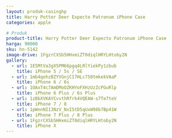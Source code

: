 ```yaml
---
layout: produk-casinghp
title: Harry Potter Deer Expecto Patronum iPhone Case
categories: apple

# Produk
product-title: Harry Potter Deer Expecto Patronum iPhone Case
harga: 90000
sku: hn-5142
image-drive: 1FgzrCXSb5HHxmiZT0diqlHRYLHtoby2N
gallery:
  - url: 1E5MtVa3gX5PM66pgq4LRlYiekPy1zbub
    title: iPhone 5 / 5s / SE
  - url: 1mb4qohzBZYVGnjCI7HLc750tmkekVAaP
    title: iPhone 6 / 6s
  - url: 1OAxT4c7AmDMoOZKHYoFXHzUzZcPGuRlp
    title: iPhone 6 Plus / 6s Plus
  - url: 1zBbXVKAYCvvthRfrk4VQEAW-s7Te7teV
    title: iPhone 7 / 8
  - url: 1pWnnNI13NzV_NxI5tD5qUxW98b7Bp41W
    title: iPhone 7 Plus / 8 Plus
  - url: 1FgzrCXSb5HHxmiZT0diqlHRYLHtoby2N
    title: iPhone X
---
```

